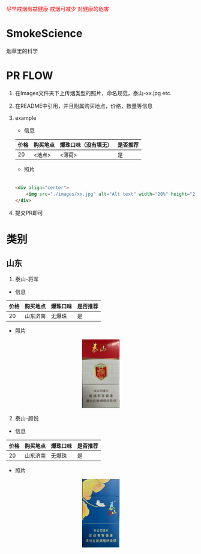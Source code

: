 <span style="color: red;">尽早戒烟有益健康
戒烟可减少
对健康的危害</span>

# SmokeScience

烟草里的科学

# PR FLOW

1. 在Images文件夹下上传烟类型的照片，命名规范，泰山-xx.jpg etc.
2. 在README中引用，并且附属购买地点，价格，数量等信息
3. example
    - 信息

    | 价格  | 购买地点       | 爆珠口味（没有填无）   | 是否推荐 |
    |-------|----------------|------------|----------|
    | 20    | <地点>        | <薄荷>      | 是       |

    - 照片

    ```html

    <div align="center">
        <img src="./images/xx.jpg" alt="Alt text" width="20%" height="20%"/>
    </div>
    ```

4. 提交PR即可

# 类别

## 山东

1. 泰山-将军

- 信息

| 价格  | 购买地点       | 爆珠口味   | 是否推荐 |
|-------|----------------|------------|----------|
| 20    | 山东济南         | 无爆珠      | 是       |

- 照片

<div align="center">
    <img src="./images/泰山_将军.jpg" alt="Alt text" width="20%" height="20%"/>
</div>

2. 泰山-颜悦

- 信息

| 价格  | 购买地点       | 爆珠口味   | 是否推荐 |
|-------|----------------|------------|----------|
| 20    | 山东济南         | 无爆珠      | 是       |

- 照片

<div align="center">
    <img src="./images/泰山_颜悦.jpg" alt="Alt text" width="20%" height="20%"/>
</div>
